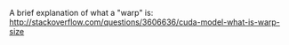 A brief explanation of what a "warp" is:
http://stackoverflow.com/questions/3606636/cuda-model-what-is-warp-size
